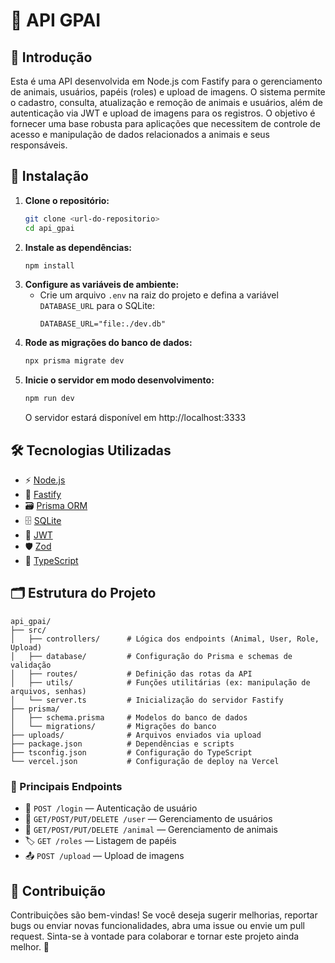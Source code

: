 # 🐾 API GPAI

## 📖 Introdução
Esta é uma API desenvolvida em Node.js com Fastify para o gerenciamento de animais, usuários, papéis (roles) e upload de imagens. O sistema permite o cadastro, consulta, atualização e remoção de animais e usuários, além de autenticação via JWT e upload de imagens para os registros. O objetivo é fornecer uma base robusta para aplicações que necessitem de controle de acesso e manipulação de dados relacionados a animais e seus responsáveis.

## 🚀 Instalação

1. **Clone o repositório:**
   ```bash
   git clone <url-do-repositorio>
   cd api_gpai
   ```
2. **Instale as dependências:**
   ```bash
   npm install
   ```
3. **Configure as variáveis de ambiente:**
   - Crie um arquivo `.env` na raiz do projeto e defina a variável `DATABASE_URL` para o SQLite:
     ```env
     DATABASE_URL="file:./dev.db"
     ```
4. **Rode as migrações do banco de dados:**
   ```bash
   npx prisma migrate dev
   ```
5. **Inicie o servidor em modo desenvolvimento:**
   ```bash
   npm run dev
   ```
   O servidor estará disponível em http://localhost:3333

## 🛠️ Tecnologias Utilizadas
- ⚡ [Node.js](https://nodejs.org/)
- 🚀 [Fastify](https://www.fastify.io/)
- 🗃️ [Prisma ORM](https://www.prisma.io/)
- 🗄️ [SQLite](https://www.sqlite.org/)
- 🔐 [JWT](https://jwt.io/)
- 🛡️ [Zod](https://zod.dev/)
- 📝 [TypeScript](https://www.typescriptlang.org/)

## 🗂️ Estrutura do Projeto
```
api_gpai/
├── src/
│   ├── controllers/      # Lógica dos endpoints (Animal, User, Role, Upload)
│   ├── database/         # Configuração do Prisma e schemas de validação
│   ├── routes/           # Definição das rotas da API
│   ├── utils/            # Funções utilitárias (ex: manipulação de arquivos, senhas)
│   └── server.ts         # Inicialização do servidor Fastify
├── prisma/
│   ├── schema.prisma     # Modelos do banco de dados
│   └── migrations/       # Migrações do banco
├── uploads/              # Arquivos enviados via upload
├── package.json          # Dependências e scripts
├── tsconfig.json         # Configuração do TypeScript
└── vercel.json           # Configuração de deploy na Vercel
```

### 🔗 Principais Endpoints
- 🔑 `POST /login` — Autenticação de usuário
- 👤 `GET/POST/PUT/DELETE /user` — Gerenciamento de usuários
- 🐶 `GET/POST/PUT/DELETE /animal` — Gerenciamento de animais
- 🏷️ `GET /roles` — Listagem de papéis
- 📤 `POST /upload` — Upload de imagens

## 🤝 Contribuição
Contribuições são bem-vindas! Se você deseja sugerir melhorias, reportar bugs ou enviar novas funcionalidades, abra uma issue ou envie um pull request. Sinta-se à vontade para colaborar e tornar este projeto ainda melhor. 🚀 
